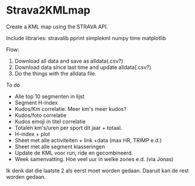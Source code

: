 # Strava2KMLmap
Create a KML map using the STRAVA API.

Include libraries:
stravalib
pprint
simplekml
numpy
time
matplotlib

Flow:
1. Download all data and save as alldata(.csv?)
2. Download data since last time and update alldata(.csv?)
3. Do the things with the alldata file.

To do
- Alle top 10 segmenten in lijst
- Segment H-index
- Kudos/Km correlatie. Meer km's meer kudos?
- Kudos/foto correlatie
- Kudos emoji in titel correlatie
- Totalen km's/uren per sport dit jaar + totaal.
- H-index + plot
- Sheet met alle activiteiten + link +data (max HR, TRIMP e.d.)
- Sheet met alle segment klasseringen
- Update de KML voor run, ride en gecombineerd.
- Week samenvatting. Hoe veel uur in welke zones e.d. (via Jonas)

Ik denk dat die laatste 2 als eerst moet worden gedaan. Daaruit kan de rest worden gedaan. 
